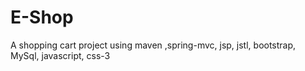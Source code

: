 # E-Shop
A  shopping cart project using maven ,spring-mvc, jsp, jstl, bootstrap, MySql, javascript, css-3
